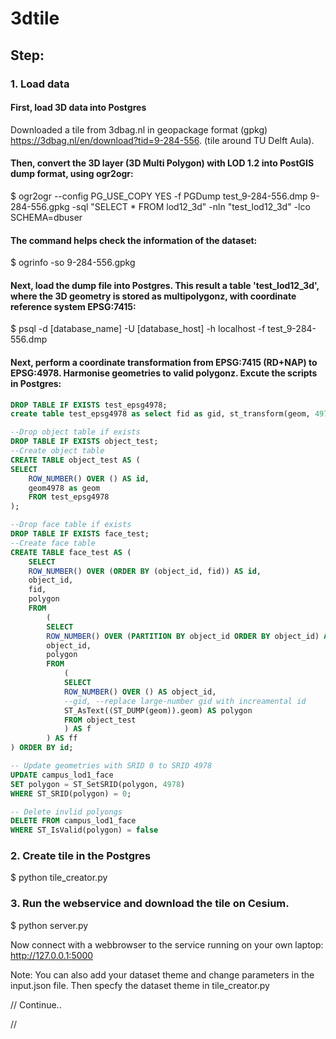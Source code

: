 # 3dtile

## Step:

### 1. Load data
#### First, load 3D data into Postgres
Downloaded a tile from 3dbag.nl in geopackage format (gpkg) https://3dbag.nl/en/download?tid=9-284-556. (tile around TU Delft Aula).


#### Then, convert the 3D layer (3D Multi Polygon) with LOD 1.2 into PostGIS dump format, using ogr2ogr:
$ ogr2ogr --config PG_USE_COPY YES -f PGDump test_9-284-556.dmp 9-284-556.gpkg -sql "SELECT * FROM lod12_3d" -nln "test_lod12_3d" -lco SCHEMA=dbuser

#### The command helps check the information of the dataset:
$ ogrinfo -so 9-284-556.gpkg


#### Next, load the dump file into Postgres. This result a table 'test_lod12_3d', where the 3D geometry is stored as multipolygonz, with coordinate reference system EPSG:7415:
$ psql -d [database_name] -U [database_host] -h localhost -f test_9-284-556.dmp


#### Next, perform a coordinate transformation from EPSG:7415 (RD+NAP) to EPSG:4978. Harmonise geometries to valid polygonz. Excute the scripts in Postgres:
```sql
DROP TABLE IF EXISTS test_epsg4978;
create table test_epsg4978 as select fid as gid, st_transform(geom, 4978) as geom4978 from dbuser.test_lod12_3d;

--Drop object table if exists
DROP TABLE IF EXISTS object_test;
--Create object table
CREATE TABLE object_test AS (
SELECT 
	ROW_NUMBER() OVER () AS id,
	geom4978 as geom
	FROM test_epsg4978  
);

--Drop face table if exists
DROP TABLE IF EXISTS face_test;
--Create face table
CREATE TABLE face_test AS (
	SELECT 
	ROW_NUMBER() OVER (ORDER BY (object_id, fid)) AS id,
	object_id,
	fid,
	polygon
	FROM
		(
		SELECT 
		ROW_NUMBER() OVER (PARTITION BY object_id ORDER BY object_id) AS fid,
		object_id,
		polygon
		FROM 
			(
			SELECT 
			ROW_NUMBER() OVER () AS object_id,
			--gid, --replace large-number gid with increamental id              
			ST_AsText((ST_DUMP(geom)).geom) AS polygon
			FROM object_test
			) AS f
		) AS ff
) ORDER BY id;

-- Update geometries with SRID 0 to SRID 4978
UPDATE campus_lod1_face
SET polygon = ST_SetSRID(polygon, 4978)
WHERE ST_SRID(polygon) = 0;

-- Delete invlid polyongs
DELETE FROM campus_lod1_face
WHERE ST_IsValid(polygon) = false
```

### 2. Create tile in the Postgres
$ python tile_creator.py


### 3. Run the webservice and download the tile on Cesium.
$ python server.py

Now connect with a webbrowser to the service running on your own laptop: http://127.0.0.1:5000


Note:
You can also add your dataset theme and change parameters in the input.json file. Then specfy the dataset theme in tile_creator.py


// Continue..

//